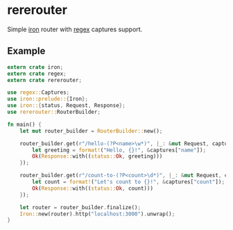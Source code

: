 # rererouter

Simple [iron](https://github.com/iron/iron) router with [regex](https://github.com/rust-lang/regex) captures support.

## Example

```rs
extern crate iron;
extern crate regex;
extern crate rererouter;

use regex::Captures;
use iron::prelude::{Iron};
use iron::{status, Request, Response};
use rererouter::RouterBuilder;

fn main() {
    let mut router_builder = RouterBuilder::new();

    router_builder.get(r"/hello-(?P<name>\w*)", |_: &mut Request, captures: Captures| {
        let greeting = format!("Hello, {}!", &captures["name"]);
        Ok(Response::with((status::Ok, greeting)))
    });

    router_builder.get(r"/count-to-(?P<count>\d*)", |_: &mut Request, captures: Captures| {
        let count = format!("Let's count to {}!", &captures["count"]);
        Ok(Response::with((status::Ok, count)))
    });

    let router = router_builder.finalize();
    Iron::new(router).http("localhost:3000").unwrap();
}
```